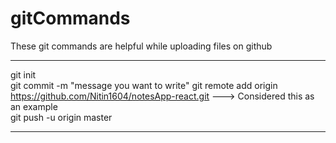 # gitCommands                                                                                                                                                                       
These git commands are helpful while uploading files on github                                                                
___________________________________________________________________________________________________________ 
git init  
git commit -m "message you want to write" 
git remote add origin https://github.com/Nitin1604/notesApp-react.git ---> Considered this as an example  
git push -u origin master   
____________________________________________________________________________________________________________
